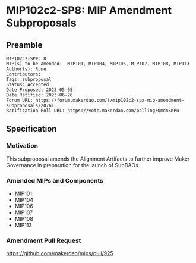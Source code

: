 # MIP102c2-SP8: MIP Amendment Subproposals

## Preamble

```
MIP102c2-SP#: 8
MIP(s) to be amended:  MIP101, MIP104, MIP106, MIP107, MIP108, MIP113
Author(s): Rune
Contributors:
Tags: subproposal
Status: Accepted
Date Proposed: 2023-05-05
Date Ratified: 2023-06-26
Forum URL: https://forum.makerdao.com/t/mip102c2-spx-mip-amendment-subproposals/20761
Ratification Poll URL: https://vote.makerdao.com/polling/QmdnSKPu
```
## Specification

### Motivation

This subproposal amends the Alignment Artifacts to further improve Maker Governance in preparation for the launch of SubDAOs.

### Amended MIPs and Components

* MIP101
* MIP104
* MIP106
* MIP107
* MIP108
* MIP113

### Amendment Pull Request

https://github.com/makerdao/mips/pull/925
